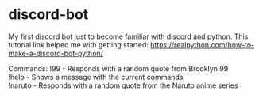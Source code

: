 # discord-bot
My first discord bot just to become familiar with discord and python.
This tutorial link helped me with getting started: https://realpython.com/how-to-make-a-discord-bot-python/

Commands:
!99 - Responds with a random quote from Brooklyn 99  
!help - Shows a message with the current commands  
!naruto - Responds with a random quote from the Naruto anime series  
